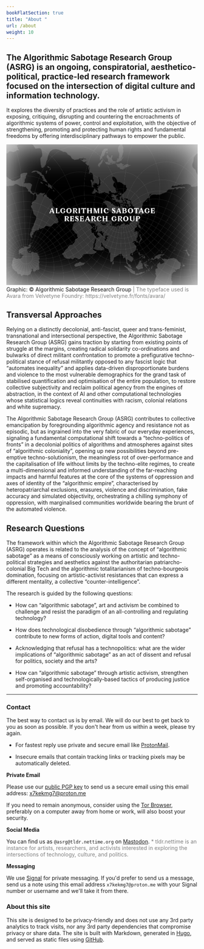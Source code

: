 ```yaml
---
bookFlatSection: true
title: "About "
url: /about
weight: 10
---
```


## The Algorithmic Sabotage Research Group (ASRG) is an ongoing, conspiratorial, aesthetico-political, practice-led research framework focused on the intersection of digital culture and information technology.

It explores the diversity of practices and the role of artistic activism in exposing, critiquing, disrupting and countering the encroachments of algorithmic systems of power, control and exploitation, with the objective of strengthening, promoting and protecting human rights and fundamental freedoms by offering interdisciplinary pathways to empower the public.

<div class="caption"><img src="images/output-119.png">Graphic: © Algorithmic Sabotage Research Group<span style="color:grey"> | The typeface used is Avara from Velvetyne Foundry: https://velvetyne.fr/fonts/avara/</span></div>

## Transversal Approaches

Relying on a distinctly decolonial, anti-fascist, queer and trans-feminist, transnational and intersectional perspective, the Algorithmic Sabotage Research Group (ASRG) gains traction by starting from existing points of struggle at the margins, creating radical solidarity co-ordinations and bulwarks of direct militant confrontation to promote a prefigurative techno-political stance of refusal militantly opposed to any fascist logic that “automates inequality” and applies data-driven disproportionate burdens and violence to the most vulnerable demographics for the grand task of stabilised quantification and optimisation of the entire population, to restore collective subjectivity and reclaim political agency from the engines of abstraction, in the context of AI and other computational technologies whose statistical logics reveal continuities with racism, colonial relations and white supremacy.

The Algorithmic Sabotage Research Group (ASRG) contributes to collective emancipation by foregrounding algorithmic agency and resistance not as episodic, but as ingrained into the very fabric of our everyday experiences, signaling a fundamental computational shift towards a “techno-politics of fronts” in a decolonial politics of algorithms and atmospheres against sites of “algorithmic coloniality”, opening up new possibilities beyond pre-emptive techno-solutionism, the meaningless rot of over-performance and the capitalisation of life without limits by the techno-elite regimes, to create a multi-dimensional and informed understanding of the far-reaching impacts and harmful features at the core of the systems of oppression and axes of identity of the “algorithmic empire”, characterised by heteropatriarchal exclusions, erasures, violence and discrimination, fake accuracy and simulated objectivity, orchestrating a chilling symphony of oppression, with marginalised communities worldwide bearing the brunt of the automated violence.

## Research Questions

The framework within which the Algorithmic Sabotage Research Group (ASRG) operates is related to the analysis of the concept of “algorithmic sabotage” as a means of consciously working on artistic and techno-political strategies and aesthetics against the authoritarian patriarcho-colonial Big Tech and the algorithmic totalitarianism of techno-bourgeois domination, focusing on artistic-activist resistances that can express a different mentality, a collective “counter-intelligence”.

The research is guided by the following questions:

- How can “algorithmic sabotage”, art and activism be combined to challenge and resist the paradigm of an all-controlling and regulating technology?

- How does technological disobedience through “algorithmic sabotage” contribute to new forms of action, digital tools and content?

- Acknowledging that refusal has a technopolitics: what are the wider implications of “algorithmic sabotage” as an act of dissent and refusal for politics, society and the arts?

- How can “algorithmic sabotage” through artistic activism, strengthen self-organised and technologically-based tactics of producing justice and promoting accountability?

***

### Contact

The best way to contact us is by email. We will do our best to get back to you as soon as possible. If you don't hear from us within a week, please try again.

- For fastest reply use private and secure email like [ProtonMail](https://proton.me/mail).

- Insecure emails that contain tracking links or tracking pixels may be automatically deleted.

**Private Email**

Please use our [public PGP key](https://cryptpad.fr/file/#/2/file/zoHkxVtIaO20QIj2RGPlBwgO/) to send us a secure email using this email address: [x7kekmg7@proton.me](mailto:x7kekmg7@proton.me)

If you need to remain anonymous, consider using the [Tor Browser](https://www.torproject.org/download/), preferably on a computer away from home or work, will also boost your security.

**Social Media**

You can find us as `@asrg@tldr.nettime.org` on [Mastodon](https://tldr.nettime.org/@asrg). <span style="color:grey">*  tldr.nettime is an instance for artists, researchers, and activists interested in exploring the intersections of technology, culture, and politics.</span>

**Messaging**

We use [Signal](https://signal.org/) for private messaging. If you'd prefer to send us a message, send us a note using this email address `x7kekmg7@proton.me` with your Signal number or username and we'll take it from there.

### About this site

This site is designed to be privacy-friendly and does not use any 3rd party analytics to track visits, nor any 3rd party dependencies that compromise privacy or share data. The site is built with Markdown, generated in [Hugo](https://gohugo.io/), and served as static files using [GitHub](https://github.com/).
